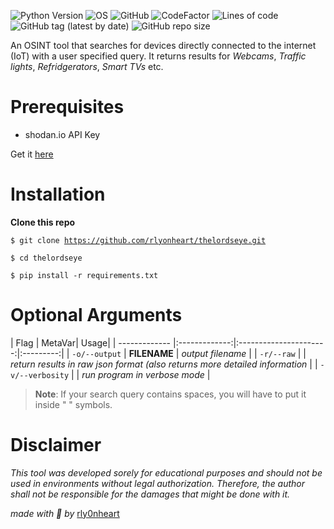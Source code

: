![Python Version](https://img.shields.io/badge/python-3.x-blue?style=flat&logo=python)
![OS](https://img.shields.io/badge/OS-GNU%2FLinux-red?style=flat&logo=linux)
![GitHub](https://img.shields.io/github/license/rlyonheart/thelordseye?style=flat&logo=github)
![CodeFactor](https://www.codefactor.io/repository/github/rlyonheart/thelordseye/badge)
![Lines of code](https://img.shields.io/tokei/lines/github/rlyonheart/thelordseye?style=flat&logo=github)
![GitHub tag (latest by date)](https://img.shields.io/github/v/tag/rlyonheart/thelordseye?style=flat&logo=github) 
![GitHub repo size](https://img.shields.io/github/repo-size/rlyonheart/thelordseye?style=flat&logo=github)

An OSINT tool that searches for devices directly connected to the internet (IoT) with a user specified query.
It returns results for *Webcams*, *Traffic lights*, *Refridgerators*, *Smart TVs* etc. 

# Prerequisites
* shodan.io API Key

Get it [here](https://shodan.io)

# Installation
**Clone this repo**

<code>$ git clone https://github.com/rlyonheart/thelordseye.git</code>

<code>$ cd thelordseye</code>

<code>$ pip install -r requirements.txt</code>

# Optional Arguments
| Flag          | MetaVar|                 Usage|
| ------------- |:-------------:|:----------------------:|:---------:|
| <code>-o/--output</code>      |   **FILENAME** |  *output filename*  |
| <code>-r/--raw</code>  |    |  *return results in raw json format (also returns more detailed information*  |
| <code>-v/--verbosity</code>  |    |  *run program in verbose mode*  |

> **Note**: If your search query contains spaces, you will have to put it inside " " symbols.

# Disclaimer
*This tool was developed sorely for educational purposes and should not be used in environments without legal authorization.
Therefore, the author shall not be responsible for the damages that might be done with it.*




*made with 🖤 by* [rly0nheart](https://about.me)
